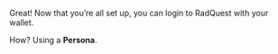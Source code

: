 Great! Now that you’re all set up, you can login to RadQuest with your wallet.

How? Using a **Persona**.